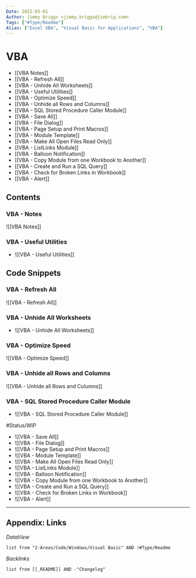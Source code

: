 ```yaml
---
Date: 2022-03-01
Author: Jimmy Briggs <jimmy.briggs@jimbrig.com>
Tags: ["#Type/Readme"]
Alias: ["Excel VBA", "Visual Basic for Applications", "VBA"]
---
```


# VBA

-   [[VBA Notes]]
-   [[VBA - Refresh All]]
-   [[VBA - Unhide All Worksheets]]
-   [[VBA - Useful Utilities]]
-   [[VBA - Optimize Speed]]
-   [[VBA - Unhide all Rows and Columns]]
-   [[VBA - SQL Stored Procedure Caller Module]]
-   [[VBA - Save All]]
-   [[VBA - File Dialog]]
-   [[VBA - Page Setup and Print Macros]]
-   [[VBA - Module Template]]
-   [[VBA - Make All Open Files Read Only]]
-   [[VBA - ListLinks Module]]
-   [[VBA - Balloon Notification]]
-   [[VBA - Copy Module from one Workbook to Another]]
-   [[VBA - Create and Run a SQL Query]]
-   [[VBA - Check for Broken Links in Workbook]]
-   [[VBA - Alert]]

## Contents

### VBA - Notes

![[VBA Notes]]

### VBA - Useful Utilities

-   ![[VBA - Useful Utilities]]

## Code Snippets

### VBA - Refresh All

 ![[VBA - Refresh All]]

### VBA - Unhide All Worksheets

-   ![[VBA - Unhide All Worksheets]]

### VBA - Optimize Speed

![[VBA - Optimize Speed]]

### VBA - Unhide all Rows and Columns

![[VBA - Unhide all Rows and Columns]]

### VBA - SQL Stored Procedure Caller Module

-   ![[VBA - SQL Stored Procedure Caller Module]]

#Status/WIP 

-   ![[VBA - Save All]]
-   ![[VBA - File Dialog]]
-   ![[VBA - Page Setup and Print Macros]]
-   ![[VBA - Module Template]]
-   ![[VBA - Make All Open Files Read Only]]
-   ![[VBA - ListLinks Module]]
-   ![[VBA - Balloon Notification]]
-   ![[VBA - Copy Module from one Workbook to Another]]
-   ![[VBA - Create and Run a SQL Query]]
-   ![[VBA - Check for Broken Links in Workbook]]
-   ![[VBA - Alert]]
***

## Appendix: Links

*DataView*

```dataview
list from "2-Areas/Code/Windows/Visual Basic" AND !#Type/Readme
```

*Backlinks*

```dataview
list from [[_README]] AND -"Changelog"
```